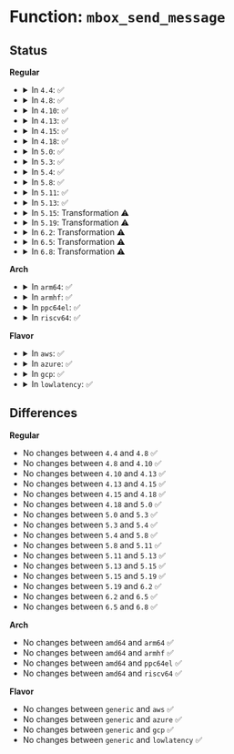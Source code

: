# Function: <code>mbox_send_message</code>

## Status
<b>Regular</b>
<ul>
<li>
<details>
<summary>In <code>4.4</code>: ✅</summary>

```c
int mbox_send_message(struct mbox_chan *chan, void *mssg);
```

**Collision:** Unique Global

**Inline:** No

**Transformation:** False

**Instances:**

```
In drivers/mailbox/mailbox.c (ffffffff816eb460)
Location: drivers/mailbox/mailbox.c:249
Inline: False
```
**Symbols:**

```
ffffffff816eb460-ffffffff816eb58d: mbox_send_message (STB_GLOBAL)
```
</details>
</li>
<li>
<details>
<summary>In <code>4.8</code>: ✅</summary>

```c
int mbox_send_message(struct mbox_chan *chan, void *mssg);
```

**Collision:** Unique Global

**Inline:** No

**Transformation:** False

**Instances:**

```
In drivers/mailbox/mailbox.c (ffffffff8174ff50)
Location: drivers/mailbox/mailbox.c:249
Inline: False
```
**Symbols:**

```
ffffffff8174ff50-ffffffff8175006a: mbox_send_message (STB_GLOBAL)
```
</details>
</li>
<li>
<details>
<summary>In <code>4.10</code>: ✅</summary>

```c
int mbox_send_message(struct mbox_chan *chan, void *mssg);
```

**Collision:** Unique Global

**Inline:** No

**Transformation:** False

**Instances:**

```
In drivers/mailbox/mailbox.c (ffffffff8177bb10)
Location: drivers/mailbox/mailbox.c:248
Inline: False
Direct callers:
  - drivers/acpi/cppc_acpi.c:send_pcc_cmd
```
**Symbols:**

```
ffffffff8177bb10-ffffffff8177bc2a: mbox_send_message (STB_GLOBAL)
```
</details>
</li>
<li>
<details>
<summary>In <code>4.13</code>: ✅</summary>

```c
int mbox_send_message(struct mbox_chan *chan, void *mssg);
```

**Collision:** Unique Global

**Inline:** No

**Transformation:** False

**Instances:**

```
In drivers/mailbox/mailbox.c (ffffffff8179a780)
Location: drivers/mailbox/mailbox.c:251
Inline: False
Direct callers:
  - drivers/acpi/cppc_acpi.c:send_pcc_cmd
```
**Symbols:**

```
ffffffff8179a780-ffffffff8179a89f: mbox_send_message (STB_GLOBAL)
```
</details>
</li>
<li>
<details>
<summary>In <code>4.15</code>: ✅</summary>

```c
int mbox_send_message(struct mbox_chan *chan, void *mssg);
```

**Collision:** Unique Global

**Inline:** No

**Transformation:** False

**Instances:**

```
In drivers/mailbox/mailbox.c (ffffffff81810b40)
Location: drivers/mailbox/mailbox.c:251
Inline: False
Direct callers:
  - drivers/acpi/cppc_acpi.c:send_pcc_cmd
```
**Symbols:**

```
ffffffff81810b40-ffffffff81810c5f: mbox_send_message (STB_GLOBAL)
```
</details>
</li>
<li>
<details>
<summary>In <code>4.18</code>: ✅</summary>

```c
int mbox_send_message(struct mbox_chan *chan, void *mssg);
```

**Collision:** Unique Global

**Inline:** No

**Transformation:** False

**Instances:**

```
In drivers/mailbox/mailbox.c (ffffffff8185a9e0)
Location: drivers/mailbox/mailbox.c:251
Inline: False
Direct callers:
  - drivers/acpi/cppc_acpi.c:send_pcc_cmd
```
**Symbols:**

```
ffffffff8185a9e0-ffffffff8185aaff: mbox_send_message (STB_GLOBAL)
```
</details>
</li>
<li>
<details>
<summary>In <code>5.0</code>: ✅</summary>

```c
int mbox_send_message(struct mbox_chan *chan, void *mssg);
```

**Collision:** Unique Global

**Inline:** No

**Transformation:** False

**Instances:**

```
In drivers/mailbox/mailbox.c (ffffffff81879de0)
Location: drivers/mailbox/mailbox.c:251
Inline: False
Direct callers:
  - drivers/acpi/cppc_acpi.c:send_pcc_cmd
```
**Symbols:**

```
ffffffff81879de0-ffffffff81879eff: mbox_send_message (STB_GLOBAL)
```
</details>
</li>
<li>
<details>
<summary>In <code>5.3</code>: ✅</summary>

```c
int mbox_send_message(struct mbox_chan *chan, void *mssg);
```

**Collision:** Unique Global

**Inline:** No

**Transformation:** False

**Instances:**

```
In drivers/mailbox/mailbox.c (ffffffff818bf3b0)
Location: drivers/mailbox/mailbox.c:248
Inline: False
Direct callers:
  - drivers/acpi/cppc_acpi.c:send_pcc_cmd
```
**Symbols:**

```
ffffffff818bf3b0-ffffffff818bf4c3: mbox_send_message (STB_GLOBAL)
```
</details>
</li>
<li>
<details>
<summary>In <code>5.4</code>: ✅</summary>

```c
int mbox_send_message(struct mbox_chan *chan, void *mssg);
```

**Collision:** Unique Global

**Inline:** No

**Transformation:** False

**Instances:**

```
In drivers/mailbox/mailbox.c (ffffffff818f1f00)
Location: drivers/mailbox/mailbox.c:248
Inline: False
Direct callers:
  - drivers/acpi/cppc_acpi.c:send_pcc_cmd
```
**Symbols:**

```
ffffffff818f1f00-ffffffff818f2013: mbox_send_message (STB_GLOBAL)
```
</details>
</li>
<li>
<details>
<summary>In <code>5.8</code>: ✅</summary>

```c
int mbox_send_message(struct mbox_chan *chan, void *mssg);
```

**Collision:** Unique Global

**Inline:** No

**Transformation:** False

**Instances:**

```
In drivers/mailbox/mailbox.c (ffffffff819c75b0)
Location: drivers/mailbox/mailbox.c:248
Inline: False
Direct callers:
  - drivers/acpi/cppc_acpi.c:send_pcc_cmd
```
**Symbols:**

```
ffffffff819c75b0-ffffffff819c76c3: mbox_send_message (STB_GLOBAL)
```
</details>
</li>
<li>
<details>
<summary>In <code>5.11</code>: ✅</summary>

```c
int mbox_send_message(struct mbox_chan *chan, void *mssg);
```

**Collision:** Unique Global

**Inline:** No

**Transformation:** False

**Instances:**

```
In drivers/mailbox/mailbox.c (ffffffff819c7500)
Location: drivers/mailbox/mailbox.c:250
Inline: False
Direct callers:
  - drivers/acpi/cppc_acpi.c:send_pcc_cmd
```
**Symbols:**

```
ffffffff819c7500-ffffffff819c7613: mbox_send_message (STB_GLOBAL)
```
</details>
</li>
<li>
<details>
<summary>In <code>5.13</code>: ✅</summary>

```c
int mbox_send_message(struct mbox_chan *chan, void *mssg);
```

**Collision:** Unique Global

**Inline:** No

**Transformation:** False

**Instances:**

```
In drivers/mailbox/mailbox.c (ffffffff819ac440)
Location: drivers/mailbox/mailbox.c:250
Inline: False
Direct callers:
  - drivers/acpi/cppc_acpi.c:send_pcc_cmd
```
**Symbols:**

```
ffffffff819ac440-ffffffff819ac553: mbox_send_message (STB_GLOBAL)
```
</details>
</li>
<li>
<details>
<summary>In <code>5.15</code>: Transformation ⚠️</summary>

```c
int mbox_send_message(struct mbox_chan *chan, void *mssg);
```

**Collision:** Unique Global

**Inline:** No

**Transformation:** True

**Instances:**

```
In drivers/mailbox/mailbox.c (0)
Location: drivers/mailbox/mailbox.c:250
Inline: False
Direct callers:
  - drivers/acpi/cppc_acpi.c:send_pcc_cmd
```
**Symbols:**

```
ffffffff81d314c3-ffffffff81d314d7: mbox_send_message.cold (STB_LOCAL)
ffffffff81a5a990-ffffffff81a5ab08: mbox_send_message (STB_GLOBAL)
```
</details>
</li>
<li>
<details>
<summary>In <code>5.19</code>: Transformation ⚠️</summary>

```c
int mbox_send_message(struct mbox_chan *chan, void *mssg);
```

**Collision:** Unique Global

**Inline:** No

**Transformation:** True

**Instances:**

```
In drivers/mailbox/mailbox.c (0)
Location: drivers/mailbox/mailbox.c:256
Inline: False
Direct callers:
  - drivers/acpi/acpi_pcc.c:acpi_pcc_address_space_handler
  - drivers/acpi/cppc_acpi.c:send_pcc_cmd
```
**Symbols:**

```
ffffffff81efd91c-ffffffff81efd931: mbox_send_message.cold (STB_LOCAL)
ffffffff81bca160-ffffffff81bca2d5: mbox_send_message (STB_GLOBAL)
```
</details>
</li>
<li>
<details>
<summary>In <code>6.2</code>: Transformation ⚠️</summary>

```c
int mbox_send_message(struct mbox_chan *chan, void *mssg);
```

**Collision:** Unique Global

**Inline:** No

**Transformation:** True

**Instances:**

```
In drivers/mailbox/mailbox.c (0)
Location: drivers/mailbox/mailbox.c:256
Inline: False
Direct callers:
  - drivers/acpi/acpi_pcc.c:acpi_pcc_address_space_handler
  - drivers/acpi/cppc_acpi.c:send_pcc_cmd
```
**Symbols:**

```
ffffffff820aa1cf-ffffffff820aa1e4: mbox_send_message.cold (STB_LOCAL)
ffffffff81d73720-ffffffff81d738a7: mbox_send_message (STB_GLOBAL)
```
</details>
</li>
<li>
<details>
<summary>In <code>6.5</code>: Transformation ⚠️</summary>

```c
int mbox_send_message(struct mbox_chan *chan, void *mssg);
```

**Collision:** Unique Global

**Inline:** No

**Transformation:** True

**Instances:**

```
In drivers/mailbox/mailbox.c (0)
Location: drivers/mailbox/mailbox.c:256
Inline: False
Direct callers:
  - drivers/acpi/acpi_pcc.c:acpi_pcc_address_space_handler
  - drivers/acpi/cppc_acpi.c:send_pcc_cmd
```
**Symbols:**

```
ffffffff8212b6ce-ffffffff8212b6e3: mbox_send_message.cold (STB_LOCAL)
ffffffff81de14f0-ffffffff81de1677: mbox_send_message (STB_GLOBAL)
```
</details>
</li>
<li>
<details>
<summary>In <code>6.8</code>: Transformation ⚠️</summary>

```c
int mbox_send_message(struct mbox_chan *chan, void *mssg);
```

**Collision:** Unique Global

**Inline:** No

**Transformation:** True

**Instances:**

```
In drivers/mailbox/mailbox.c (0)
Location: drivers/mailbox/mailbox.c:257
Inline: False
Direct callers:
  - drivers/acpi/acpi_pcc.c:acpi_pcc_address_space_handler
  - drivers/acpi/cppc_acpi.c:send_pcc_cmd
```
**Symbols:**

```
ffffffff8220d2e0-ffffffff8220d2f5: mbox_send_message.cold (STB_LOCAL)
ffffffff81e974b0-ffffffff81e97637: mbox_send_message (STB_GLOBAL)
```
</details>
</li>
</ul>
<b>Arch</b>
<ul>
<li>
<details>
<summary>In <code>arm64</code>: ✅</summary>

```c
int mbox_send_message(struct mbox_chan *chan, void *mssg);
```

**Collision:** Unique Global

**Inline:** No

**Transformation:** False

**Instances:**

```
In drivers/mailbox/mailbox.c (ffff800010b7a5d8)
Location: drivers/mailbox/mailbox.c:248
Inline: False
Direct callers:
  - drivers/acpi/cppc_acpi.c:send_pcc_cmd
  - drivers/clk/hisilicon/clk-hi6220-stub.c:hi6220_stub_clk_set_rate
  - drivers/clk/hisilicon/clk-hi3660-stub.c:hi3660_stub_clk_set_rate
  - drivers/firmware/raspberrypi.c:rpi_firmware_property_list
  - drivers/firmware/ti_sci.c:ti_sci_probe
  - drivers/firmware/ti_sci.c:ti_sci_cmd_proc_get_status
  - drivers/firmware/ti_sci.c:ti_sci_cmd_proc_set_control
  - drivers/firmware/ti_sci.c:ti_sci_cmd_proc_set_config
  - drivers/firmware/ti_sci.c:ti_sci_cmd_proc_handover
  - drivers/firmware/ti_sci.c:ti_sci_cmd_proc_release
  - drivers/firmware/ti_sci.c:ti_sci_cmd_proc_request
  - drivers/firmware/ti_sci.c:ti_sci_cmd_rm_udmap_rx_flow_cfg
  - drivers/firmware/ti_sci.c:ti_sci_cmd_rm_udmap_rx_ch_cfg
  - drivers/firmware/ti_sci.c:ti_sci_cmd_rm_udmap_tx_ch_cfg
  - drivers/firmware/ti_sci.c:ti_sci_cmd_rm_psil_unpair
  - drivers/firmware/ti_sci.c:ti_sci_cmd_rm_psil_pair
  - drivers/firmware/ti_sci.c:ti_sci_cmd_ring_get_config
  - drivers/firmware/ti_sci.c:ti_sci_cmd_ring_config
  - drivers/firmware/ti_sci.c:ti_sci_get_resource_range
  - drivers/firmware/ti_sci.c:ti_sci_cmd_core_reboot
  - drivers/firmware/ti_sci.c:ti_sci_cmd_clk_get_freq
  - drivers/firmware/ti_sci.c:ti_sci_cmd_clk_set_freq
  - drivers/firmware/ti_sci.c:ti_sci_cmd_clk_get_match_freq
  - drivers/firmware/ti_sci.c:ti_sci_cmd_clk_get_num_parents
  - drivers/firmware/ti_sci.c:ti_sci_cmd_clk_get_parent
  - drivers/firmware/ti_sci.c:ti_sci_cmd_clk_set_parent
  - drivers/firmware/ti_sci.c:ti_sci_cmd_get_clock_state
  - drivers/firmware/ti_sci.c:ti_sci_set_clock_state
  - drivers/firmware/ti_sci.c:ti_sci_cmd_set_device_resets
  - drivers/firmware/ti_sci.c:ti_sci_get_device_state
  - drivers/firmware/ti_sci.c:ti_sci_set_device_state
  - drivers/firmware/arm_scmi/driver.c:scmi_do_xfer
  - drivers/firmware/imx/imx-scu.c:imx_scu_call_rpc
```
**Symbols:**

```
ffff800010b7a5d8-ffff800010b7a744: mbox_send_message (STB_GLOBAL)
```
</details>
</li>
<li>
<details>
<summary>In <code>armhf</code>: ✅</summary>

```c
int mbox_send_message(struct mbox_chan *chan, void *mssg);
```

**Collision:** Unique Global

**Inline:** No

**Transformation:** False

**Instances:**

```
In drivers/mailbox/mailbox.c (c0c5fa0c)
Location: drivers/mailbox/mailbox.c:248
Inline: False
Direct callers:
  - drivers/clk/hisilicon/clk-hi6220-stub.c:hi6220_stub_clk_set_rate
  - drivers/clk/hisilicon/clk-hi3660-stub.c:hi3660_stub_clk_set_rate
  - drivers/firmware/arm_scmi/driver.c:scmi_do_xfer
  - drivers/firmware/imx/imx-scu.c:imx_scu_call_rpc
```
**Symbols:**

```
c0c5fa0c-c0c5fb24: mbox_send_message (STB_GLOBAL)
```
</details>
</li>
<li>
<details>
<summary>In <code>ppc64el</code>: ✅</summary>

```c
int mbox_send_message(struct mbox_chan *chan, void *mssg);
```

**Collision:** Unique Global

**Inline:** No

**Transformation:** False

**Instances:**

```
In drivers/mailbox/mailbox.c (c000000000c59170)
Location: drivers/mailbox/mailbox.c:248
Inline: False
```
**Symbols:**

```
c000000000c59170-c000000000c59324: mbox_send_message (STB_GLOBAL)
```
</details>
</li>
<li>
<details>
<summary>In <code>riscv64</code>: ✅</summary>

```c
int mbox_send_message(struct mbox_chan *chan, void *mssg);
```

**Collision:** Unique Global

**Inline:** No

**Transformation:** False

**Instances:**

```
In drivers/mailbox/mailbox.c (ffffffe00072be2a)
Location: drivers/mailbox/mailbox.c:248
Inline: False
```
**Symbols:**

```
ffffffe00072be2a-ffffffe00072bf2c: mbox_send_message (STB_GLOBAL)
```
</details>
</li>
</ul>
<b>Flavor</b>
<ul>
<li>
<details>
<summary>In <code>aws</code>: ✅</summary>

```c
int mbox_send_message(struct mbox_chan *chan, void *mssg);
```

**Collision:** Unique Global

**Inline:** No

**Transformation:** False

**Instances:**

```
In drivers/mailbox/mailbox.c (ffffffff81893230)
Location: drivers/mailbox/mailbox.c:248
Inline: False
Direct callers:
  - drivers/acpi/cppc_acpi.c:send_pcc_cmd
```
**Symbols:**

```
ffffffff81893230-ffffffff81893343: mbox_send_message (STB_GLOBAL)
```
</details>
</li>
<li>
<details>
<summary>In <code>azure</code>: ✅</summary>

```c
int mbox_send_message(struct mbox_chan *chan, void *mssg);
```

**Collision:** Unique Global

**Inline:** No

**Transformation:** False

**Instances:**

```
In drivers/mailbox/mailbox.c (ffffffff8184b730)
Location: drivers/mailbox/mailbox.c:248
Inline: False
Direct callers:
  - drivers/acpi/cppc_acpi.c:send_pcc_cmd
```
**Symbols:**

```
ffffffff8184b730-ffffffff8184b843: mbox_send_message (STB_GLOBAL)
```
</details>
</li>
<li>
<details>
<summary>In <code>gcp</code>: ✅</summary>

```c
int mbox_send_message(struct mbox_chan *chan, void *mssg);
```

**Collision:** Unique Global

**Inline:** No

**Transformation:** False

**Instances:**

```
In drivers/mailbox/mailbox.c (ffffffff818e6d30)
Location: drivers/mailbox/mailbox.c:248
Inline: False
Direct callers:
  - drivers/acpi/cppc_acpi.c:send_pcc_cmd
```
**Symbols:**

```
ffffffff818e6d30-ffffffff818e6e43: mbox_send_message (STB_GLOBAL)
```
</details>
</li>
<li>
<details>
<summary>In <code>lowlatency</code>: ✅</summary>

```c
int mbox_send_message(struct mbox_chan *chan, void *mssg);
```

**Collision:** Unique Global

**Inline:** No

**Transformation:** False

**Instances:**

```
In drivers/mailbox/mailbox.c (ffffffff819039b0)
Location: drivers/mailbox/mailbox.c:248
Inline: False
Direct callers:
  - drivers/acpi/cppc_acpi.c:send_pcc_cmd
```
**Symbols:**

```
ffffffff819039b0-ffffffff81903ac3: mbox_send_message (STB_GLOBAL)
```
</details>
</li>
</ul>

## Differences
<b>Regular</b>
<ul>
<li>
No changes between <code>4.4</code> and <code>4.8</code> ✅
</li>
<li>
No changes between <code>4.8</code> and <code>4.10</code> ✅
</li>
<li>
No changes between <code>4.10</code> and <code>4.13</code> ✅
</li>
<li>
No changes between <code>4.13</code> and <code>4.15</code> ✅
</li>
<li>
No changes between <code>4.15</code> and <code>4.18</code> ✅
</li>
<li>
No changes between <code>4.18</code> and <code>5.0</code> ✅
</li>
<li>
No changes between <code>5.0</code> and <code>5.3</code> ✅
</li>
<li>
No changes between <code>5.3</code> and <code>5.4</code> ✅
</li>
<li>
No changes between <code>5.4</code> and <code>5.8</code> ✅
</li>
<li>
No changes between <code>5.8</code> and <code>5.11</code> ✅
</li>
<li>
No changes between <code>5.11</code> and <code>5.13</code> ✅
</li>
<li>
No changes between <code>5.13</code> and <code>5.15</code> ✅
</li>
<li>
No changes between <code>5.15</code> and <code>5.19</code> ✅
</li>
<li>
No changes between <code>5.19</code> and <code>6.2</code> ✅
</li>
<li>
No changes between <code>6.2</code> and <code>6.5</code> ✅
</li>
<li>
No changes between <code>6.5</code> and <code>6.8</code> ✅
</li>
</ul>
<b>Arch</b>
<ul>
<li>
No changes between <code>amd64</code> and <code>arm64</code> ✅
</li>
<li>
No changes between <code>amd64</code> and <code>armhf</code> ✅
</li>
<li>
No changes between <code>amd64</code> and <code>ppc64el</code> ✅
</li>
<li>
No changes between <code>amd64</code> and <code>riscv64</code> ✅
</li>
</ul>
<b>Flavor</b>
<ul>
<li>
No changes between <code>generic</code> and <code>aws</code> ✅
</li>
<li>
No changes between <code>generic</code> and <code>azure</code> ✅
</li>
<li>
No changes between <code>generic</code> and <code>gcp</code> ✅
</li>
<li>
No changes between <code>generic</code> and <code>lowlatency</code> ✅
</li>
</ul>
